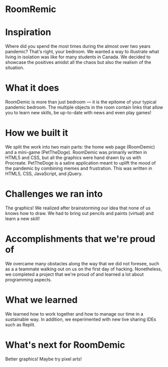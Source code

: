 # RoomRemic

# Inspiration
Where did you spend the most times during the almost over two years pandemic? That's right, your bedroom. We wanted a way to illustrate what living in isolation was like for many students in Canada. We decided to showcase the positives amidst all the chaos but also the realism of the situation.

# What it does
RoomDemic is more than just bedroom — it is the epitome of your typical pandemic bedroom. The multiple objects in the room contain links that allow you to learn new skills, be up-to-date with news and even play games!

# How we built it
We split the work into two main parts: the home web page (RoomDemic) and a mini-game (PetTheDoge). RoomDemic was primarily written in HTML5 and CSS, but all the graphics were hand drawn by us with Procreate. PetTheDoge is a satire application meant to uplift the mood of the pandemic by combining memes and frustration. This was written in HTML5, CSS, JavaScript, and jQuery.

# Challenges we ran into
The graphics! We realized after brainstorming our idea that none of us knows how to draw. We had to bring out pencils and paints (virtual) and learn a new skill!

# Accomplishments that we're proud of
We overcame many obstacles along the way that we did not foresee, such as a a teammate walking out on us on the first day of hacking. Nonetheless, we completed a project that we're proud of and learned a lot about programming aspects.

# What we learned
We learned how to work together and how to manage our time in a sustainable way. In addition, we experimented with new live sharing IDEs such as Replit.

# What's next for RoomDemic
Better graphics! Maybe try pixel arts!

